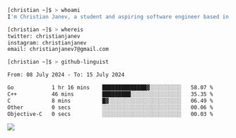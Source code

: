```bash
[christian ~]$ > whoami
I'm Christian Janev, a student and aspiring software engineer based in Chicago, IL
```
```bash
[christian ~]$ > whereis
twitter: christianjanev
instagram: christianjanev
email: christianjanev7@gmail.com
```

```bash
[christian ~]$ > github-linguist
```
<!--START_SECTION:waka-->

```txt
From: 08 July 2024 - To: 15 July 2024

Go            1 hr 16 mins    ██████████████▓░░░░░░░░░░   58.07 %
C++           46 mins         █████████░░░░░░░░░░░░░░░░   35.35 %
C             8 mins          █▓░░░░░░░░░░░░░░░░░░░░░░░   06.49 %
Other         0 secs          ░░░░░░░░░░░░░░░░░░░░░░░░░   00.06 %
Objective-C   0 secs          ░░░░░░░░░░░░░░░░░░░░░░░░░   00.03 %
```

<!--END_SECTION:waka-->

![](https://komarev.com/ghpvc/?username=christianjanev)
